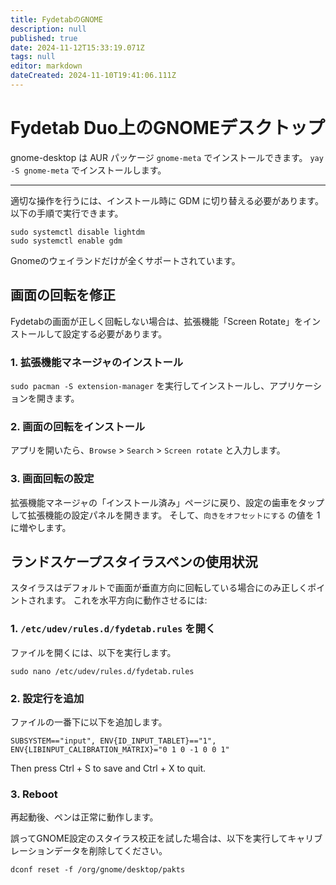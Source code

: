 ```yaml
---
title: FydetabのGNOME
description: null
published: true
date: 2024-11-12T15:33:19.071Z
tags: null
editor: markdown
dateCreated: 2024-11-10T19:41:06.111Z
---
```


# Fydetab Duo上のGNOMEデスクトップ

gnome-desktop は AUR パッケージ `gnome-meta` でインストールできます。
`yay -S gnome-meta` でインストールします。

---

適切な操作を行うには、インストール時に GDM に切り替える必要があります。 以下の手順で実行できます。

```
sudo systemctl disable lightdm
sudo systemctl enable gdm
```

Gnomeのウェイランドだけが全くサポートされています。

## 画面の回転を修正

Fydetabの画面が正しく回転しない場合は、拡張機能「Screen Rotate」をインストールして設定する必要があります。

### 1. 拡張機能マネージャのインストール

`sudo pacman -S extension-manager` を実行してインストールし、アプリケーションを開きます。

### 2. 画面の回転をインストール

アプリを開いたら、`Browse` > `Search` > `Screen rotate` と入力します。

### 3. 画面回転の設定

拡張機能マネージャの「インストール済み」ページに戻り、設定の歯車をタップして拡張機能の設定パネルを開きます。
そして、`向きをオフセットにする` の値を 1 に増やします。

## ランドスケープスタイラスペンの使用状況

スタイラスはデフォルトで画面が垂直方向に回転している場合にのみ正しくポイントされます。
これを水平方向に動作させるには:

### 1. `/etc/udev/rules.d/fydetab.rules` を開く

ファイルを開くには、以下を実行します。

```
sudo nano /etc/udev/rules.d/fydetab.rules
```

### 2. 設定行を追加

ファイルの一番下に以下を追加します。

```
SUBSYSTEM=="input", ENV{ID_INPUT_TABLET}=="1", ENV{LIBINPUT_CALIBRATION_MATRIX}="0 1 0 -1 0 0 1"
```

Then press Ctrl + S to save and Ctrl + X to quit.

### 3. Reboot

再起動後、ペンは正常に動作します。

誤ってGNOME設定のスタイラス校正を試した場合は、以下を実行してキャリブレーションデータを削除してください。

```
dconf reset -f /org/gnome/desktop/pakts
```
